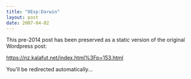 ```yaml
---
title: "OExp:Darwin"
layout: post
date: 2007-04-02
---
```


This pre-2014 post has been preserved as a static version of the original Wordpress post:

https://nz.kalafut.net/index.html%3Fp=153.html

You'll be redirected automatically...

<head>
  <meta http-equiv="refresh" content="5;url=https://nz.kalafut.net/index.html%3Fp=153.html">
</head>

